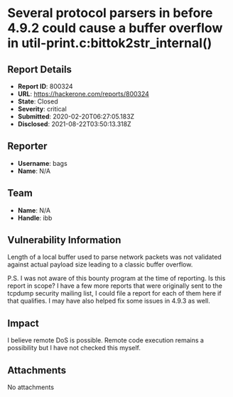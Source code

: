 # Several protocol parsers in before 4.9.2 could cause a buffer overflow in util-print.c:bittok2str_internal()

## Report Details
- **Report ID**: 800324
- **URL**: https://hackerone.com/reports/800324
- **State**: Closed
- **Severity**: critical
- **Submitted**: 2020-02-20T06:27:05.183Z
- **Disclosed**: 2021-08-22T03:50:13.318Z

## Reporter
- **Username**: bags
- **Name**: N/A

## Team
- **Name**: N/A
- **Handle**: ibb

## Vulnerability Information
Length of a local buffer used to parse network packets was not validated against actual payload size leading to a classic buffer overflow.

P.S. I was not aware of this bounty program at the time of reporting. Is this report in scope? I have a few more reports that were originally sent to the tcpdump security mailing list, I could file a report for each of them here if that qualifies. I may have also helped fix some issues in 4.9.3 as well.

## Impact

I believe remote DoS is possible. Remote code execution remains a possibility but I have not checked this myself.

## Attachments
No attachments
